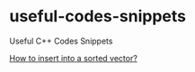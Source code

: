 # useful-codes-snippets
Useful C++ Codes Snippets

[How to insert into a sorted vector?](./insert-into-sorted-vector/insert-into-sorted-vector.md)